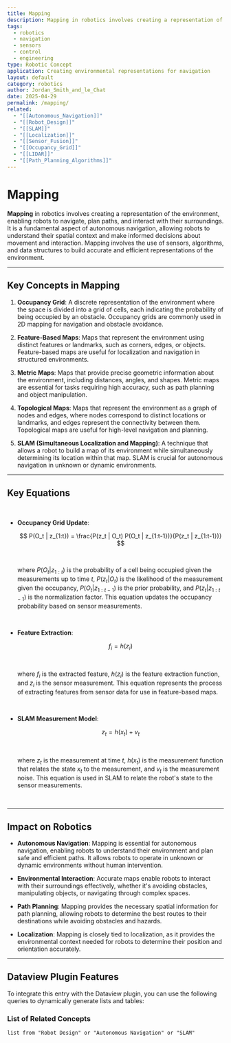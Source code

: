 ```yaml
---
title: Mapping
description: Mapping in robotics involves creating a representation of the environment, enabling robots to navigate, plan paths, and interact with their surroundings.
tags:
  - robotics
  - navigation
  - sensors
  - control
  - engineering
type: Robotic Concept
application: Creating environmental representations for navigation
layout: default
category: robotics
author: Jordan_Smith_and_le_Chat
date: 2025-04-29
permalink: /mapping/
related:
  - "[[Autonomous_Navigation]]"
  - "[[Robot_Design]]"
  - "[[SLAM]]"
  - "[[Localization]]"
  - "[[Sensor_Fusion]]"
  - "[[Occupancy_Grid]]"
  - "[[LIDAR]]"
  - "[[Path_Planning_Algorithms]]"
---
```


# Mapping

**Mapping** in robotics involves creating a representation of the environment, enabling robots to navigate, plan paths, and interact with their surroundings. It is a fundamental aspect of autonomous navigation, allowing robots to understand their spatial context and make informed decisions about movement and interaction. Mapping involves the use of sensors, algorithms, and data structures to build accurate and efficient representations of the environment.

---

## Key Concepts in Mapping

1. **Occupancy Grid**: A discrete representation of the environment where the space is divided into a grid of cells, each indicating the probability of being occupied by an obstacle. Occupancy grids are commonly used in 2D mapping for navigation and obstacle avoidance.

2. **Feature-Based Maps**: Maps that represent the environment using distinct features or landmarks, such as corners, edges, or objects. Feature-based maps are useful for localization and navigation in structured environments.

3. **Metric Maps**: Maps that provide precise geometric information about the environment, including distances, angles, and shapes. Metric maps are essential for tasks requiring high accuracy, such as path planning and object manipulation.

4. **Topological Maps**: Maps that represent the environment as a graph of nodes and edges, where nodes correspond to distinct locations or landmarks, and edges represent the connectivity between them. Topological maps are useful for high-level navigation and planning.

5. **SLAM (Simultaneous Localization and Mapping)**: A technique that allows a robot to build a map of its environment while simultaneously determining its location within that map. SLAM is crucial for autonomous navigation in unknown or dynamic environments.

---

## Key Equations

<br>

- **Occupancy Grid Update**:

  $$
  P(O_t | z_{1:t}) = \frac{P(z_t | O_t) P(O_t | z_{1:t-1})}{P(z_t | z_{1:t-1})}
  $$

  <br>

  where $P(O_t | z_{1:t})$ is the probability of a cell being occupied given the measurements up to time $t$, $P(z_t | O_t)$ is the likelihood of the measurement given the occupancy, $P(O_t | z_{1:t-1})$ is the prior probability, and $P(z_t | z_{1:t-1})$ is the normalization factor. This equation updates the occupancy probability based on sensor measurements.

  <br>

- **Feature Extraction**:

  $$
  f_i = h(z_i)
  $$

  <br>

  where $f_i$ is the extracted feature, $h(z_i)$ is the feature extraction function, and $z_i$ is the sensor measurement. This equation represents the process of extracting features from sensor data for use in feature-based maps.

  <br>

- **SLAM Measurement Model**:

  $$
  z_t = h(x_t) + v_t
  $$

  <br>

  where $z_t$ is the measurement at time $t$, $h(x_t)$ is the measurement function that relates the state $x_t$ to the measurement, and $v_t$ is the measurement noise. This equation is used in SLAM to relate the robot's state to the sensor measurements.

  <br>

---

## Impact on Robotics

- **Autonomous Navigation**: Mapping is essential for autonomous navigation, enabling robots to understand their environment and plan safe and efficient paths. It allows robots to operate in unknown or dynamic environments without human intervention.

- **Environmental Interaction**: Accurate maps enable robots to interact with their surroundings effectively, whether it's avoiding obstacles, manipulating objects, or navigating through complex spaces.

- **Path Planning**: Mapping provides the necessary spatial information for path planning, allowing robots to determine the best routes to their destinations while avoiding obstacles and hazards.

- **Localization**: Mapping is closely tied to localization, as it provides the environmental context needed for robots to determine their position and orientation accurately.

---

## Dataview Plugin Features

To integrate this entry with the Dataview plugin, you can use the following queries to dynamically generate lists and tables:

### List of Related Concepts
```dataview
list from "Robot Design" or "Autonomous Navigation" or "SLAM"
```